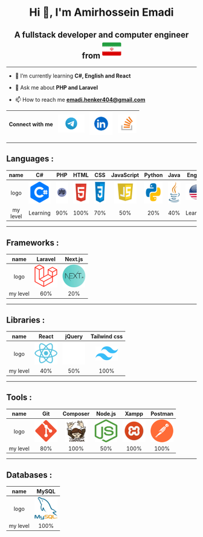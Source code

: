 <h1 align="center">Hi 👋, I'm Amirhossein Emadi</h1>

<h2 align="center">A fullstack developer and computer engineer
from <img src="iran-flag.png" alt="iran flag" width="50"></h2>

---

- 🌱 I’m currently learning **C#, English and React**

- 💬 Ask me about **PHP and Laravel**

- 📫 How to reach me **emadi.henker404@gmail.com**

| Connect with me | <a href="t.me/amir404Coder"><img src="telegramLogo.png" alt="telegram logo" width="70"></a> | <a href="https://www.linkedin.com/in/amirhossein-emadi"><img src="linkedinLogo.webp" alt="linkedin logo" width="60"></a> | <a href="https://stackoverflow.com/users/22668974/amirhossein-emadi"><img src="StackOverflowLogo.png" alt="StackOverflow logo" width="50"></a> |
|:---------------:|:-------------------------------------------------------------------------------------------:|:------------------------------------------------------------------------------------------------------------------------:|:----------------------------------------------------------------------------------------------------------------------------------------------:|

---

## Languages :

|   name   |                                     C#                                     |                                 PHP                                  |                                  HTML                                   |                                 CSS                                  |                                JavaScript                                 |                                    Python                                     |                                  Java                                   |                             English                              |
|:--------:|:--------------------------------------------------------------------------:|:--------------------------------------------------------------------:|:-----------------------------------------------------------------------:|:--------------------------------------------------------------------:|:-------------------------------------------------------------------------:|:-----------------------------------------------------------------------------:|:-----------------------------------------------------------------------:|:----------------------------------------------------------------:|
|   logo   | <img src="cSharpIcon.png" alt="C Sharp" title="C#" width="60" height="60"> | <img src="phpIcon.png" alt="php" title="PHP" width="60" height="60"> | <img src="htmlIcon.png" alt="html" title="HTML" width="60" height="60"> | <img src="cssIcon.png" alt="css" title="CSS" width="60" height="60"> | <img src="jsIcon.png" alt="js" title="JavaScript" width="60" height="60"> | <img src="pythonIcon.png" alt="python" title="Python" width="60" height="60"> | <img src="javaIcon.png" alt="java" title="Java" width="60" height="60"> | <img src="english.png" alt="english" title="English" width="60"> |
| my level |                                  Learning                                  |                                 90%                                  |                                  100%                                   |                                 70%                                  |                                    50%                                    |                                      20%                                      |                                   40%                                   |                             Learning                             |

---

## Frameworks :

|   name   |                                     Laravel                                      |                                     Next.js                                     |
|:--------:|:--------------------------------------------------------------------------------:|:-------------------------------------------------------------------------------:|
|   logo   | <img src="laravelIcon.png" alt="laravel" title="Laravel" width="60" height="60"> | <img src="nextJsIcon.webp" alt="next.js" title="NextJs" width="60" height="60"> |
| my level |                                       60%                                        |                                       20%                                       |

---

## Libraries :

|   name   |                                    React                                    |                                    jQuery                                     |                                    Tailwind css                                    |
|:--------:|:---------------------------------------------------------------------------:|:-----------------------------------------------------------------------------:|:----------------------------------------------------------------------------------:|
|   logo   | <img src="reactIcon.webp" alt="react" title="React" width="60" height="60"> | <img src="jqueryIcon.png" alt="jQuery" title="JQuery" width="60" height="60"> | <img src="tailwindCssIcon.png" alt="tailwind css" title="Tailwind css" width="60"> |
| my level |                                     40%                                     |                                      50%                                      |                                        100%                                        |

---

## Tools :

|   name   |                                 Git                                  |                                      Composer                                       |                                     Node.js                                     |                                   Xampp                                    |                                     Postman                                      |
|:--------:|:--------------------------------------------------------------------:|:-----------------------------------------------------------------------------------:|:-------------------------------------------------------------------------------:|:--------------------------------------------------------------------------:|:--------------------------------------------------------------------------------:|
|   logo   | <img src="gitIcon.png" alt="git" title="Git" width="60" height="60"> | <img src="composerIcon.png" alt="composer" title="Composer" width="60" height="60"> | <img src="nodejsIcon.png" alt="node.js" title="Node.js" width="60" height="60"> | <img src="xamppIcon.png" alt="xampp" title="Xampp" width="60" height="60"> | <img src="postmanIcon.png" alt="postman" title="Postman" width="60" height="60"> |
| my level |                                 80%                                  |                                        100%                                         |                                       50%                                       |                                    100%                                    |                                       100%                                       |

---

## Databases :

|   name   |                                   MySQL                                    |
|:--------:|:--------------------------------------------------------------------------:|
|   logo   | <img src="mysqlIcon.png" alt="mysql" title="MySQL" width="60" height="60"> |
| my level |                                    100%                                    |
